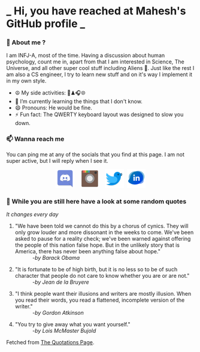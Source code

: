 # **_ Hi, you have reached at Mahesh's GitHub profile _**
### 🌸 About me ?
I am INFJ-A, most of the time. Having a discussion about human psychology, count me in, apart from that I am interested in Science, The Universe, and all other super cool stuff including Aliens 🤫. Just like the rest I am also a CS engineer, I try to learn new stuff and on it's way I implement it in my own style. 
- ☮ My side activities: 🎨♟🎧🌐
- 🌱 I’m currently learning the things that I don't know.
- 😄 Pronouns: He would be fine.
- ⚡ Fun fact: The QWERTY keyboard layout was designed to slow you down.

### 📫 Wanna reach me
You can ping me at any of the socials that you find at this page. I am not super active, but I will reply when I see it.
<p align="center">
<a href="https://discordapp.com/users/733328856957714472"><img src="./Assets/Papirus-Team-Papirus-Apps-Discord.svg" height="50px" width="50px" ></a>&nbsp; &nbsp;  
<a href ="https://instagram.com/obl1v_on"><img src="./Assets/Papirus-Team-Papirus-Apps-Instagram.svg" height="50px" width="50px" ></a>&nbsp;  &nbsp; 
<a href ="https://twitter.com/MaheshN2000"><img src="./Assets/Papirus-Team-Papirus-Apps-Twitter.svg" height ="50px" width="50px" ></a>&nbsp;
<a href ="https://linkedin.com/in/mahesh2000"><img src="./Assets/in.png" height ="50px" width="50px" ></a>

</p>



### 🔰 While you are still here have a look at some random quotes
*It changes every day*

<!-- BLOG-POST-LIST:START -->
 1.  "We have been told we cannot do this by a chorus of cynics. They will only grow louder and more dissonant in the weeks to come. We've been asked to pause for a reality check; we've been warned against offering the people of this nation false hope. But in the unlikely story that is America, there has never been anything false about hope." <br> &emsp;&emsp;&emsp; <i>-by Barack Obama</i> 

 2.  "It is fortunate to be of high birth, but it is no less so to be of such character that people do not care to know whether you are or are not." <br> &emsp;&emsp;&emsp; <i>-by Jean de la Bruyere</i> 

 3.  "I think people want their illusions and writers are mostly illusion. When you read their words, you read a flattened, incomplete version of the writer." <br> &emsp;&emsp;&emsp; <i>-by Gordon Atkinson</i> 

 4.  "You try to give away what you want yourself." <br> &emsp;&emsp;&emsp; <i>-by Lois McMaster Bujold</i> 
<!-- BLOG-POST-LIST:END -->
Fetched from <a href="http://www.quotationspage.com/data/mqotd.rss"> The Quotations Page</a>.
<!-- The above quotes are fetched from " http://www.quotationspage.com/data/mqotd.rss " and the github action used was gautamkrishnar/blog-post-workflow@master -->
